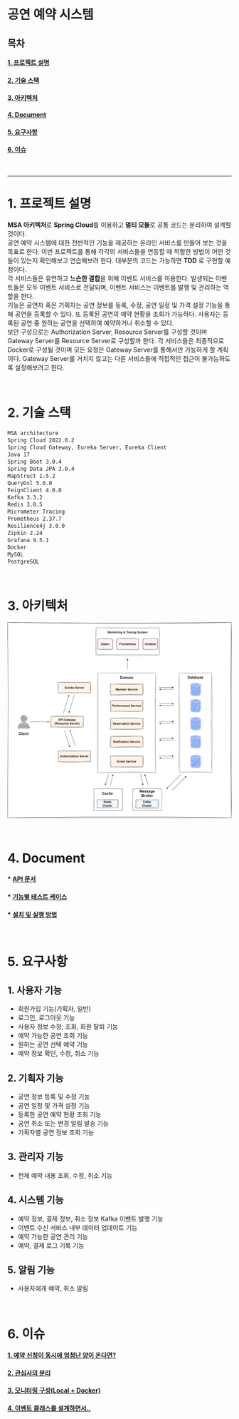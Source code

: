 # **공연 예약 시스템**

## **목차**

#### [1. 프로젝트 설명](#프로젝트-설명-1)

#### [2. 기술 스택](#2-기술-스택-1)

#### [3. 아키텍처](#3-아키텍처-1)

#### [4. Document](#4-document-1)

#### [5. 요구사항](#5-요구사항-1)

#### [6. 이슈](#6-이슈-1)

<br>

---

# **1. 프로젝트 설명**

**MSA 아키텍처**로 **Spring Cloud**를 이용하고 **멀티 모듈**로 공통 코드는 분리하여 설계할 것이다.  
공연 예약 시스템에 대한 전반적인 기능을 제공하는 온라인 서비스를 만들어 보는 것을 목표로 한다. 이번 프로젝트를 통해 각각의 서비스들을 연동할 때 적합한 방법이 어떤 것들이 있는지 확인해보고 연습해보려 한다. 대부분의 코드는 가능하면 **TDD** 로 구현할 예정이다.  
각 서비스들은 유연하고 **느슨한 결합**을 위해 이벤트 서비스를 이용한다. 발생되는 이벤트들은 모두 이벤트 서비스로 전달되며, 이벤트 서비스는 이벤트를 발행 및 관리하는 역할을 한다.  
기능은 공연자 혹은 기획자는 공연 정보를 등록, 수정, 공연 일정 및 가격 설정 기능을 통해 공연을 등록할 수 있다. 또 등록된 공연의 예약 현황을 조회가 가능하다.
사용자는 등록된 공연 중 원하는 공연을 선택하여 예약하거나 취소할 수 있다.  
보안 구성으로는 Authorization Server, Resource Server를 구성할 것이며 Gateway Server를 Resource Server로 구성할까 한다. 각 서비스들은 최종적으로 Docker로 구성될 것이며 모든 요청은 Gateway Server를 통해서만 가능하게 할 계획이다. Gateway Server를 거치지 않고는 다른 서비스들에 직접적인 접근이 불가능하도록 설정해보려고 한다.

<br>

# **2. 기술 스택**

```
MSA architecture
Spring Cloud 2022.0.2
Spring Cloud Gateway, Eureka Server, Eureka Client
Java 17
Spring Boot 3.0.4
Spring Data JPA 3.0.4
MapStruct 1.5.2
QueryDsl 5.0.0
FeignClient 4.0.0
Kafka 3.3.2
Redis 3.0.5
Micrometer Tracing
Prometheus 2.37.7
Resilience4j 3.0.0
Zipkin 2.24
Grafana 9.5.1
Docker
MySQL
PostgreSQL
```

<br>

# **3. 아키텍처**

![Structure](./document/image/structure.png)

<br>

# **4. Document**

#### \* [API 문서](./document/api-document.md)

#### \* [기능별 테스트 케이스](./document/test-case.md)

#### \* [설치 및 실행 방법](./document/install-document.md)

<br>

# **5. 요구사항**

## 1. 사용자 기능

- 회원가입 기능(기획자, 일반)
- 로그인, 로그아웃 기능
- 사용자 정보 수정, 조회, 회원 탈퇴 기능
- 예약 가능한 공연 조회 기능
- 원하는 공연 선택 예약 기능
- 예약 정보 확인, 수정, 취소 기능

## 2. 기획자 기능

- 공연 정보 등록 및 수정 기능
- 공연 일정 및 가격 설정 기능
- 등록한 공연 예약 현황 조회 기능
- 공연 취소 또는 변경 알림 발송 기능
- 기획자별 공연 정보 조회 기능

## 3. 관리자 기능

- 전체 예약 내용 조회, 수정, 취소 기능

## 4. 시스템 기능

- 예약 정보, 결제 정보, 취소 정보 Kafka 이벤트 발행 기능
- 이벤트 수신 서비스 내부 데이터 업데이트 기능
- 예약 가능한 공연 관리 기능
- 예약, 결제 로그 기록 기능

## 5. 알림 기능

- 사용자에게 예약, 취소 알림

<br>

# **6. 이슈**

#### [1. 예약 신청이 동시에 엄청난 양이 온다면?](./document/many-reservation.md)

#### [2. 관심사의 분리](./document/separation-of-concerns.md)

#### [3. 모니터링 구성(Local + Docker)](./document/monitoring-docker-local.md)

#### [4. 이벤트 클래스를 설계하면서..](./document/event-class-design.md)
